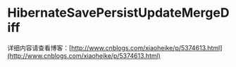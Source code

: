 # HibernateSavePersistUpdateMergeDiff
详细内容请查看博客：[http://www.cnblogs.com/xiaoheike/p/5374613.html](http://www.cnblogs.com/xiaoheike/p/5374613.html)
